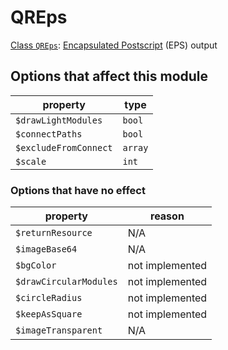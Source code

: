 # QREps

[Class `QREps`](https://github.com/chillerlan/php-qrcode/blob/main/src/Output/QREps.php): [Encapsulated Postscript](https://en.wikipedia.org/wiki/Encapsulated_PostScript) (EPS) output


## Options that affect this module

| property                       | type           |
|--------------------------------|----------------|
| `$drawLightModules`            | `bool`         |
| `$connectPaths`                | `bool`         |
| `$excludeFromConnect`          | `array`        |
| `$scale`                       | `int`          |


### Options that have no effect

| property               | reason          |
|------------------------|-----------------|
| `$returnResource`      | N/A             |
| `$imageBase64`         | N/A             |
| `$bgColor`             | not implemented |
| `$drawCircularModules` | not implemented |
| `$circleRadius`        | not implemented |
| `$keepAsSquare`        | not implemented |
| `$imageTransparent`    | N/A             |
